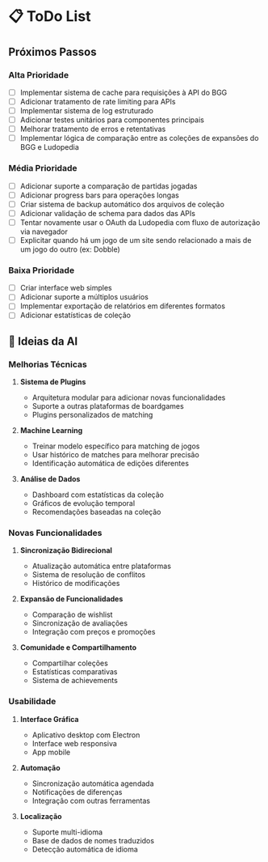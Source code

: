 # 📋 ToDo List

## Próximos Passos

### Alta Prioridade
- [ ] Implementar sistema de cache para requisições à API do BGG
- [ ] Adicionar tratamento de rate limiting para APIs
- [ ] Implementar sistema de log estruturado
- [ ] Adicionar testes unitários para componentes principais
- [ ] Melhorar tratamento de erros e retentativas
- [ ] Implementar lógica de comparação entre as coleções de expansões do BGG e Ludopedia

### Média Prioridade
- [ ] Adicionar suporte a comparação de partidas jogadas
- [ ] Adicionar progress bars para operações longas
- [ ] Criar sistema de backup automático dos arquivos de coleção
- [ ] Adicionar validação de schema para dados das APIs
- [ ] Tentar novamente usar o OAuth da Ludopedia com fluxo de autorização via navegador
- [ ] Explicitar quando há um jogo de um site sendo relacionado a mais de um jogo do outro (ex: Dobble)

### Baixa Prioridade
- [ ] Criar interface web simples
- [ ] Adicionar suporte a múltiplos usuários
- [ ] Implementar exportação de relatórios em diferentes formatos
- [ ] Adicionar estatísticas de coleção

## 🤖 Ideias da AI

### Melhorias Técnicas
1. **Sistema de Plugins**
   - Arquitetura modular para adicionar novas funcionalidades
   - Suporte a outras plataformas de boardgames
   - Plugins personalizados de matching

2. **Machine Learning**
   - Treinar modelo específico para matching de jogos
   - Usar histórico de matches para melhorar precisão
   - Identificação automática de edições diferentes

3. **Análise de Dados**
   - Dashboard com estatísticas da coleção
   - Gráficos de evolução temporal
   - Recomendações baseadas na coleção

### Novas Funcionalidades
1. **Sincronização Bidirecional**
   - Atualização automática entre plataformas
   - Sistema de resolução de conflitos
   - Histórico de modificações

2. **Expansão de Funcionalidades**
   - Comparação de wishlist
   - Sincronização de avaliações
   - Integração com preços e promoções

3. **Comunidade e Compartilhamento**
   - Compartilhar coleções
   - Estatísticas comparativas
   - Sistema de achievements

### Usabilidade
1. **Interface Gráfica**
   - Aplicativo desktop com Electron
   - Interface web responsiva
   - App mobile

2. **Automação**
   - Sincronização automática agendada
   - Notificações de diferenças
   - Integração com outras ferramentas

3. **Localização**
   - Suporte multi-idioma
   - Base de dados de nomes traduzidos
   - Detecção automática de idioma